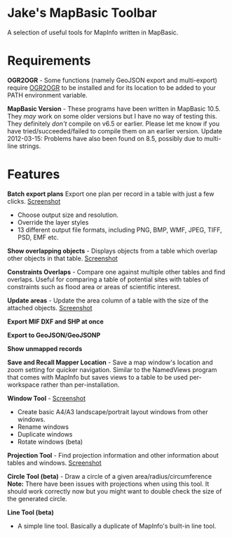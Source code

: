 Jake's MapBasic Toolbar
=======================

A selection of useful tools for MapInfo written in MapBasic.


Requirements
============

**OGR2OGR** - Some functions (namely GeoJSON export and multi-export) require [OGR2OGR](http://www.gdal.org/index.html) to be installed and for its location to be added to your PATH environment variable.

**MapBasic Version** - These programs have been written in MapBasic 10.5. They *may* work on some older versions but I have no way of testing this. They definitely *don't* compile on v6.5 or earlier. Please let me know if you have tried/succeeded/failed to compile them on an earlier version. Update 2012-03-15: Problems have also been found on 8.5, possibly due to multi-line strings.


Features
========

__Batch export plans__ 
Export one plan per record in a table with just a few clicks. [Screenshot](http://deviouschimp.co.uk/misc/mapbasicscreenshots/SitePlanExporterScreenshot.png "Screenshot")

* Choose output size and resolution. 
* Override the layer styles
* 13 different output file formats, including PNG, BMP, WMF, JPEG, TIFF, PSD, EMF etc.

__Show overlapping objects__ - Displays objects from a table which overlap other objects in that table. [Screenshot](http://deviouschimp.co.uk/misc/mapbasicscreenshots/OverlapDetector.png "Screenshot")

__Constraints Overlaps__ - Compare one against multiple other tables and find overlaps. Useful for comparing a table of potential sites with tables of constraints such as flood area or areas of scientific interest.

__Update areas__ - Update the area column of a table with the size of the attached objects. [Screenshot](http://deviouschimp.co.uk/misc/mapbasicscreenshots/UpdateAreas.png "Screenshot")

__Export MIF DXF and SHP at once__

__Export to GeoJSON/GeoJSONP__

__Show unmapped records__

__Save and Recall Mapper Location__ - Save a map window's location and zoom setting for quicker navigation. Similar to the NamedViews program that comes with MapInfo but saves views to a table to be used per-workspace rather than per-installation.

__Window Tool__ - [Screenshot](http://deviouschimp.co.uk/misc/mapbasicscreenshots/WindowTool.png "Screenshot")

* Create basic A4/A3 landscape/portrait layout windows from other windows.
* Rename windows
* Duplicate windows
* Rotate windows (beta)

__Projection Tool__ - Find projection information and other information about tables and windows. [Screenshot](http://deviouschimp.co.uk/misc/mapbasicscreenshots/WindowInfo.png "Screenshot")

__Circle Tool (beta)__ - Draw a circle of a given area/radius/circumference
**Note:** There have been issues with projections when using this tool. It should work correctly now but you might want to double check the size of the generated circle.

__Line Tool (beta)__
 * A simple line tool. Basically a duplicate of MapInfo's built-in line tool.
